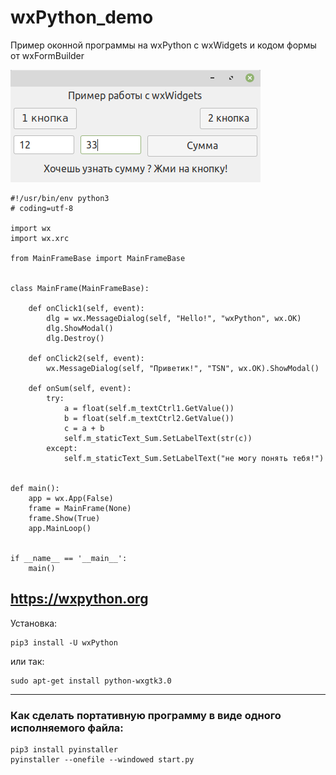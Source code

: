 # wxPython_demo
Пример оконной программы на wxPython c wxWidgets и кодом формы от wxFormBuilder

![srcreenshot](screenshot.png)

```
#!/usr/bin/env python3
# coding=utf-8

import wx
import wx.xrc

from MainFrameBase import MainFrameBase


class MainFrame(MainFrameBase):

    def onClick1(self, event):
        dlg = wx.MessageDialog(self, "Hello!", "wxPython", wx.OK)
        dlg.ShowModal()
        dlg.Destroy()

    def onClick2(self, event):
        wx.MessageDialog(self, "Приветик!", "TSN", wx.OK).ShowModal()

    def onSum(self, event):
        try:
            a = float(self.m_textCtrl1.GetValue())
            b = float(self.m_textCtrl2.GetValue())
            c = a + b
            self.m_staticText_Sum.SetLabelText(str(c))
        except:
            self.m_staticText_Sum.SetLabelText("не могу понять тебя!")


def main():
    app = wx.App(False)
    frame = MainFrame(None)
    frame.Show(True)
    app.MainLoop()


if __name__ == '__main__':
    main()

```

## https://wxpython.org

Установка:
```
pip3 install -U wxPython
```

или так:
```
sudo apt-get install python-wxgtk3.0
```

---
### Как сделать портативную программу в виде одного исполняемого файла:
```
pip3 install pyinstaller
pyinstaller --onefile --windowed start.py
```
